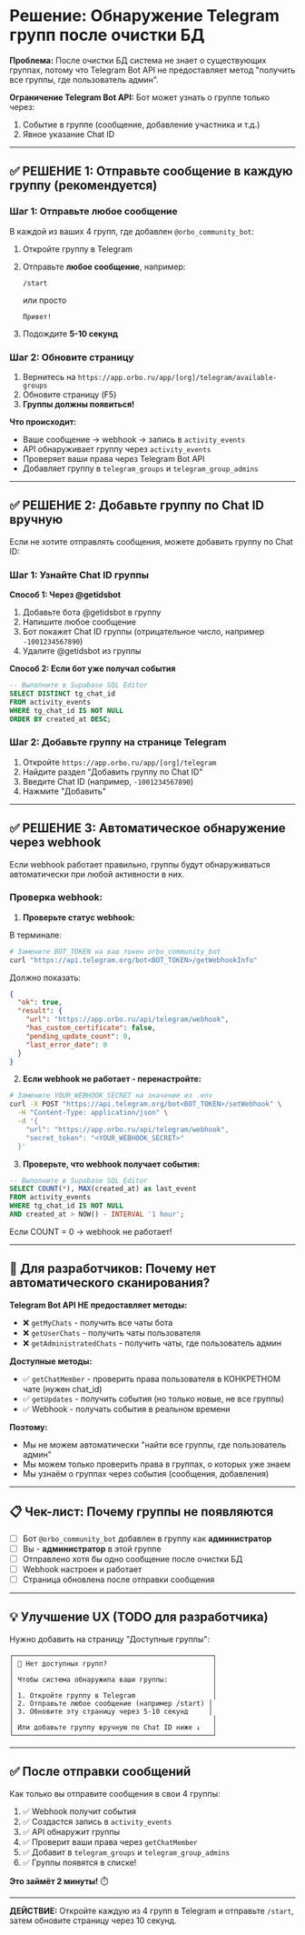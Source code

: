 # Решение: Обнаружение Telegram групп после очистки БД

**Проблема:** После очистки БД система не знает о существующих группах, потому что Telegram Bot API не предоставляет метод "получить все группы, где пользователь админ".

**Ограничение Telegram Bot API:** Бот может узнать о группе только через:
1. Событие в группе (сообщение, добавление участника и т.д.)
2. Явное указание Chat ID

---

## ✅ РЕШЕНИЕ 1: Отправьте сообщение в каждую группу (рекомендуется)

### Шаг 1: Отправьте любое сообщение

В каждой из ваших 4 групп, где добавлен `@orbo_community_bot`:

1. Откройте группу в Telegram
2. Отправьте **любое сообщение**, например:
   ```
   /start
   ```
   или просто
   ```
   Привет!
   ```

3. Подождите **5-10 секунд**

### Шаг 2: Обновите страницу

1. Вернитесь на `https://app.orbo.ru/app/[org]/telegram/available-groups`
2. Обновите страницу (F5)
3. **Группы должны появиться!**

**Что происходит:**
- Ваше сообщение → webhook → запись в `activity_events`
- API обнаруживает группу через `activity_events`
- Проверяет ваши права через Telegram Bot API
- Добавляет группу в `telegram_groups` и `telegram_group_admins`

---

## ✅ РЕШЕНИЕ 2: Добавьте группу по Chat ID вручную

Если не хотите отправлять сообщения, можете добавить группу по Chat ID:

### Шаг 1: Узнайте Chat ID группы

**Способ 1: Через @getidsbot**
1. Добавьте бота @getidsbot в группу
2. Напишите любое сообщение
3. Бот покажет Chat ID группы (отрицательное число, например `-1001234567890`)
4. Удалите @getidsbot из группы

**Способ 2: Если бот уже получал события**
```sql
-- Выполните в Supabase SQL Editor
SELECT DISTINCT tg_chat_id 
FROM activity_events 
WHERE tg_chat_id IS NOT NULL
ORDER BY created_at DESC;
```

### Шаг 2: Добавьте группу на странице Telegram

1. Откройте `https://app.orbo.ru/app/[org]/telegram`
2. Найдите раздел "Добавить группу по Chat ID"
3. Введите Chat ID (например, `-1001234567890`)
4. Нажмите "Добавить"

---

## ✅ РЕШЕНИЕ 3: Автоматическое обнаружение через webhook

Если webhook работает правильно, группы будут обнаруживаться автоматически при любой активности в них.

### Проверка webhook:

1. **Проверьте статус webhook:**

В терминале:
```bash
# Замените BOT_TOKEN на ваш токен orbo_community_bot
curl "https://api.telegram.org/bot<BOT_TOKEN>/getWebhookInfo"
```

Должно показать:
```json
{
  "ok": true,
  "result": {
    "url": "https://app.orbo.ru/api/telegram/webhook",
    "has_custom_certificate": false,
    "pending_update_count": 0,
    "last_error_date": 0
  }
}
```

2. **Если webhook не работает - перенастройте:**

```bash
# Замените YOUR_WEBHOOK_SECRET на значение из .env
curl -X POST "https://api.telegram.org/bot<BOT_TOKEN>/setWebhook" \
  -H "Content-Type: application/json" \
  -d '{
    "url": "https://app.orbo.ru/api/telegram/webhook",
    "secret_token": "<YOUR_WEBHOOK_SECRET>"
  }'
```

3. **Проверьте, что webhook получает события:**

```sql
-- Выполните в Supabase SQL Editor
SELECT COUNT(*), MAX(created_at) as last_event
FROM activity_events
WHERE tg_chat_id IS NOT NULL
AND created_at > NOW() - INTERVAL '1 hour';
```

Если COUNT = 0 → webhook не работает!

---

## 🔧 Для разработчиков: Почему нет автоматического сканирования?

**Telegram Bot API НЕ предоставляет методы:**
- ❌ `getMyChats` - получить все чаты бота
- ❌ `getUserChats` - получить чаты пользователя
- ❌ `getAdministratedChats` - получить чаты, где пользователь админ

**Доступные методы:**
- ✅ `getChatMember` - проверить права пользователя в КОНКРЕТНОМ чате (нужен chat_id)
- ✅ `getUpdates` - получить события (но только новые, не все группы)
- ✅ Webhook - получать события в реальном времени

**Поэтому:**
- Мы не можем автоматически "найти все группы, где пользователь админ"
- Мы можем только проверить права в группах, о которых уже знаем
- Мы узнаём о группах через события (сообщения, добавления)

---

## 📋 Чек-лист: Почему группы не появляются

- [ ] Бот `@orbo_community_bot` добавлен в группу как **администратор**
- [ ] Вы - **администратор** в этой группе
- [ ] Отправлено хотя бы одно сообщение после очистки БД
- [ ] Webhook настроен и работает
- [ ] Страница обновлена после отправки сообщения

---

## 💡 Улучшение UX (TODO для разработчика)

Нужно добавить на страницу "Доступные группы":

```
┌─────────────────────────────────────────────────┐
│ 📢 Нет доступных групп?                          │
│                                                 │
│ Чтобы система обнаружила ваши группы:           │
│                                                 │
│ 1. Откройте группу в Telegram                   │
│ 2. Отправьте любое сообщение (например /start) │
│ 3. Обновите эту страницу через 5-10 секунд     │
│                                                 │
│ Или добавьте группу вручную по Chat ID ниже ↓   │
└─────────────────────────────────────────────────┘
```

---

## ✅ После отправки сообщений

Как только вы отправите сообщения в свои 4 группы:

1. ✅ Webhook получит события
2. ✅ Создастся запись в `activity_events`
3. ✅ API обнаружит группы
4. ✅ Проверит ваши права через `getChatMember`
5. ✅ Добавит в `telegram_groups` и `telegram_group_admins`
6. ✅ Группы появятся в списке!

**Это займёт 2 минуты!** ⏱️

---

**ДЕЙСТВИЕ:** Откройте каждую из 4 групп в Telegram и отправьте `/start`, затем обновите страницу через 10 секунд.

